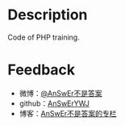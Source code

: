 # Description
Code of PHP training.
# Feedback
  - 微博：[@AnSwEr不是答案](http://weibo.com/1783591593)
  - github：[AnSwErYWJ](https://github.com/AnSwErYWJ)
  - 博客：[AnSwEr不是答案的专栏](http://blog.csdn.net/u011192270)

